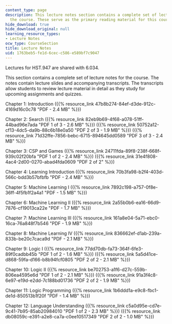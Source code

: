 ```yaml
---
content_type: page
description: This lecture notes section contains a complete set of lecture notes for
  the course. These serve as the primary reading material for this course.
hide_download: true
hide_download_original: null
learning_resource_types:
- Lecture Notes
ocw_type: CourseSection
title: Lecture Notes
uid: 1763beb5-fe1d-6cec-c586-e589bf7c9047
---
```


Lectures for HST.947 are shared with 6.034.

This section contains a complete set of lecture notes for the course. The notes contain lecture slides and accompanying transcripts. The transcripts allow students to review lecture material in detail as they study for upcoming assignments and quizzes.

Chapter 1: Introduction ({{% resource_link 47b8b274-84ef-d3de-912c-4169d16c0c78 "PDF - 2.4 MB" %}})

Chapter 2: Search ({{% resource_link 82eb9b69-4f68-a078-51ff-44bad96e7ada "PDF 1 of 3 - 2.6 MB" %}}) ({{% resource_link 50752a12-cf13-4dc5-da9b-88c6b18e0a50 "PDF 2 of 3 - 1.9 MB" %}}) ({{% resource_link 71d32ffe-7856-bebc-6715-894645dd0589 "PDF 3 of 3 - 2.4 MB" %}})

Chapter 3: CSP and Games ({{% resource_link 24711fda-89f8-238f-668f-939c02f20bfa "PDF 1 of 2 - 2.4 MB" %}}) ({{% resource_link 31e4f808-4ac4-2d00-0270-abad4fda0609 "PDF 2 of 2" %}})

Chapter 4: Learning Introduction ({{% resource_link 70b3fa98-b2f4-403d-566c-bdd3b57bfbfb "PDF - 2.4 MB" %}})

Chapter 5: Machine Learning I ({{% resource_link 7892c198-a757-0f8e-36ff-4f5fb1f2a4a1 "PDF - 1.5 MB" %}})

Chapter 6: Machine Learning II ({{% resource_link 2a55b0b6-ea16-66d9-7876-cf19013ca22e "PDF - 1.7 MB" %}})

Chapter 7: Machine Learning III ({{% resource_link 161a8e04-5a71-ebc0-16ca-76a848f7b546 "PDF - 1.9 MB" %}})

Chapter 8: Machine Learning IV ({{% resource_link 836662ef-d1ab-239a-833b-be20c7caca9d "PDF - 2.1 MB" %}})

Chapter 9: Logic I ({{% resource_link 77dd70db-fa73-364f-6fe3-89f0cadbb45b "PDF 1 of 2 - 1.6 MB" %}}) ({{% resource_link 5a5d41ce-d868-59fa-d166-b8b94fcf0805 "PDF 2 of 2 - 2.1 MB" %}})

Chapter 10: Logic II ({{% resource_link be702753-a1f6-d27c-559b-806ea4595e6d "PDF 1 of 2 - 2.1 MB" %}}) ({{% resource_link 91a3f4c8-6e97-e19d-e2dd-7c188bd01736 "PDF 2 of 2 - 1.9 MB" %}})

Chapter 11: Logic Programming ({{% resource_link 1b6ddd1a-e9c8-fbc1-de1d-850513b1f20f "PDF - 1.4 MB" %}})

Chapter 12: Language Understanding ({{% resource_link c5a0d95e-cd7e-9c41-7b95-85ab20984010 "PDF 1 of 2 - 2.3 MB" %}}) ({{% resource_link db08059c-e391-a2e8-ca7a-c0ee10517349 "PDF 2 of 2 - 1.0 MB" %}})